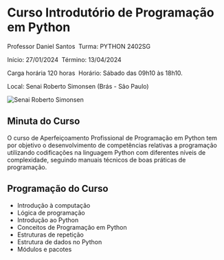 # Curso Introdutório de Programação em Python
Professor Daniel Santos&nbsp;
Turma: PYTHON 2402SG

Início: 27/01/2024&nbsp;
Término: 13/04/2024

Carga horária 120 horas&nbsp;
Horário: Sábado das 09h10 às 18h10.

Local: Senai Roberto Simonsen (Brás - São Paulo)&nbsp;

![Senai Roberto Simonsen](https://lh3.googleusercontent.com/p/AF1QipOEILSwT_gp9yUkiGX8-wknZKeATuMpgE-fJkH9=s1360-w1360-h1020)

## Minuta do Curso
O curso de Aperfeiçoamento Profissional de Programação em Python tem por objetivo o desenvolvimento de competências relativas a programação utilizando codificações na linguagem Python com diferentes níveis de complexidade, seguindo manuais técnicos de boas práticas de programação.

## Programação do Curso
* Introdução à computação
* Lógica de programação
* Introdução ao Python
* Conceitos de Programação em Python
* Estruturas de repetição
* Estrutura de dados no Python
* Módulos e pacotes